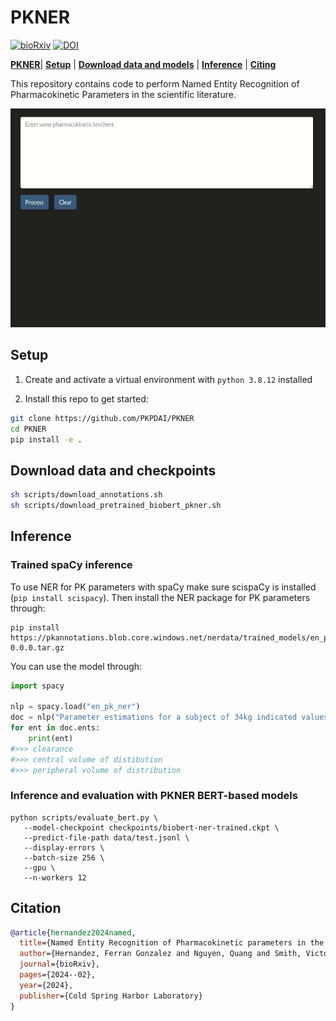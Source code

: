 # PKNER

[![bioRxiv](https://img.shields.io/badge/bioRxiv-10.1101/2024.02.12.580001-red)](https://www.biorxiv.org/content/10.1101/2024.02.12.580001v1) [![DOI](https://zenodo.org/badge/DOI/10.5281/zenodo.4646970.svg)](https://doi.org/10.5281/zenodo.4646970)

[**PKNER**](#pkner)| [**Setup**](#setup) | [**Download data and models**](#download-data-and-checkpoints) | [**Inference**](#inference) | [**Citing**](#citation)

This repository contains code to perform Named Entity Recognition of Pharmacokinetic Parameters in the scientific literature.

<p align="center">
<img src="nerdemo.gif" style="width: auto; height: 350px;"/>
</p>

## Setup

1. Create and activate a virtual environment with `python 3.8.12` installed

2. Install this repo to get started:

````bash
git clone https://github.com/PKPDAI/PKNER
cd PKNER
pip install -e .
````

## Download data and checkpoints

````bash
sh scripts/download_annotations.sh
sh scripts/download_pretrained_biobert_pkner.sh
````

## Inference
### Trained spaCy inference

To use NER for PK parameters with spaCy make sure scispaCy is installed (`pip install scispacy`). Then install the NER package for PK parameters through:

````
pip install https://pkannotations.blob.core.windows.net/nerdata/trained_models/en_pk_ner-0.0.0.tar.gz
````

You can use the model through:

```python
import spacy

nlp = spacy.load("en_pk_ner")
doc = nlp("Parameter estimations for a subject of 34kg indicated values of midazolam clearance of 34.7l·h-1, a central volume of distribution of 27.9l and a peripheral volume of distribution of 413l.")
for ent in doc.ents:
    print(ent)
#>>> clearance
#>>> central volume of distibution
#>>> peripheral volume of distribution
```

### Inference and evaluation with PKNER BERT-based models

```shell
python scripts/evaluate_bert.py \
   --model-checkpoint checkpoints/biobert-ner-trained.ckpt \
   --predict-file-path data/test.jsonl \
   --display-errors \
   --batch-size 256 \
   --gpu \
   --n-workers 12
```

## Citation

```bibtex
@article{hernandez2024named,
  title={Named Entity Recognition of Pharmacokinetic parameters in the scientific literature},
  author={Hernandez, Ferran Gonzalez and Nguyen, Quang and Smith, Victoria C and Cordero, Jose Antonio and Ballester, Maria Rosa and Duran, Marius and Sole, Albert and Chotsiri, Palang and Wattanakul, Thanaporn and Mundin, Gill and others},
  journal={bioRxiv},
  pages={2024--02},
  year={2024},
  publisher={Cold Spring Harbor Laboratory}
}
```

